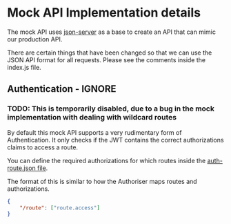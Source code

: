 # Mock API Implementation details

The mock API uses [json-server](https://github.com/typicode/json-server) as a base to create an API that can mimic our production API.

There are certain things that have been changed so that we can use the JSON API format for all requests.
Please see the comments inside the index.js file.

## Authentication - IGNORE

### TODO: This is temporarily disabled, due to a bug in the mock implementation with dealing with wildcard routes

By default this mock API supports a very rudimentary form of Authentication.
It only checks if the JWT contains the correct authorizations claims to access a route.

You can define the required authorizations for which routes inside the [auth-route.json file](./auth/auth-route.json).

The format of this is similar to how the Authoriser maps routes and authorizations.

```JSON
{
    "/route": ["route.access"]
}
```
